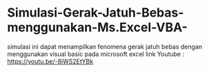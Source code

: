 # Simulasi-Gerak-Jatuh-Bebas-menggunakan-Ms.Excel-VBA-
simulasi ini dapat menampilkan fenomena gerak jatuh bebas dengan menggunakan visual basic pada microsoft excel
link Youtube : https://youtu.be/-8iWS2EtYBk 
